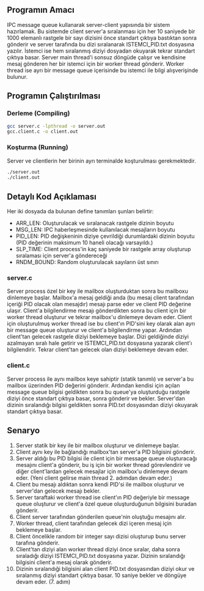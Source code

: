 ## Programın Amacı
  IPC message queue kullanarak server-client yapısında bir sistem hazırlamak. Bu sistemde client server'a sıralanması için her 10 saniyede bir 1000 elemanlı rastgele bir sayı dizisini önce standart çıktıya bastıktan sonra gönderir ve server tarafında bu dizi sıralanarak ISTEMCI_PID.txt dosyasına yazılır. İstemci ise hem sıralanmış diziyi dosyadan okuyarak tekrar standart çıktıya basar. Server main thread'i sonsuz döngüde çalışır ve kendisine mesaj gönderen her bir istemci için bir worker thread gönderir. Worker thread ise ayrı bir message queue içerisinde bu istemci ile bilgi alışverişinde bulunur.

## Programın Çalıştırılması
### Derleme (Compiling)
```bash
gcc server.c -lpthread -o server.out
gcc.client.c -o client.out
```
### Koşturma (Running)
Server ve clientlerin her birinin ayrı terminalde koşturulması gerekmektedir.
```bash
./server.out
./client.out
```

## Detaylı Kod Açıklaması
  Her iki dosyada da bulunan define tanımları şunları belirtir:
- ARR_LEN: Oluşturulacak ve sıralanacak rastgele dizinin boyutu
- MSG_LEN: IPC haberleşmesinde kullanılacak mesajların boyutu
- PID_LEN: PID değişkeninin diziye çevrildiği durumlardaki dizinin boyutu (PID değerinin maksimum 10 haneli olacağı varsayıldı.)
- SLP_TIME: Client process'in kaç saniyede bir rastgele array oluşturup sıralaması için server'a göndereceği
- RNDM_BOUND: Random oluşturulacak sayıların üst sınırı

### server.c
  Server process özel bir key ile mailbox oluşturduktan sonra bu mailboxu dinlemeye başlar. Mailbox'a mesaj geldiği anda (bu mesaj client tarafından içeriği PID olacak olan mesajdır) mesajı parse eder ve client PID değerine ulaşır. Client'a bilgilendirme mesajı gönderdikten sonra bu client için bir worker thread oluşturur ve tekrar mailbox'u dinlemeye devam eder.
  Client için oluşturulmuş worker thread ise bu client'ın PID'sini key olarak alan ayrı bir message queue oluşturur ve client'a bilgilendirme yapar. Ardından client'tan gelecek rastgele diziyi beklemeye başlar. Dizi geldiğinde diziyi azalmayan sıralı hale getirir ve ISTEMCI_PID.txt dosyasına yazarak client'ı bilgilendirir. Tekrar client'tan gelecek olan diziyi beklemeye devam eder.

### client.c
  Server process ile aynı mailbox keye sahiptir (statik tanımlı) ve server'a bu mailbox üzerinden PID değerini gönderir. Ardından kendisi için açılan message queue bilgisi geldikten sonra bu queue'ya oluşturduğu rastgele diziyi önce standart çıktıya basar, sonra gönderir ve bekler. Server'dan dizinin sıralandığı bilgisi geldikten sonra PID.txt dosyasından diziyi okuyarak standart çıktıya basar.

## Senaryo
1. Server statik bir key ile bir mailbox oluşturur ve dinlemeye başlar.
2. Client aynı key ile bağlandığı mailbox'tan server'a PID bilgisini gönderir.
3. Server aldığı bu PID bilgisi ile client için bir message queue oluşturacağı mesajını client'a gönderir, bu iş için bir worker thread görevlendirir ve diğer client'lardan gelecek mesajlar için mailbox'u dinlemeye devam eder. (Yeni client gelirse main thread 2. adımdan devam eder.)
4. Client bu mesajı aldıktan sonra kendi PID'si ile mailbox oluşturur ve server'dan gelecek mesajı bekler.
5. Server taraftaki worker thread ise client'ın PID değeriyle bir message queue oluşturur ve client'a özel queue oluşturduğunun bilgisini buradan gönderir.
6. Client server tarafından gönderilen queue'nin oluştuğu mesajını alır.
7. Worker thread, client tarafından gelecek dizi içeren mesaj için beklemeye başlar.
8. Client öncelikle random bir integer sayı dizisi oluşturup bunu server tarafına gönderir.
9. Client'tan diziyi alan worker thread diziyi önce sıralar, daha sonra sıraladığı diziyi ISTEMCI_PID.txt dosyasına yazar. Dizinin sıralandığı bilgisini client'a mesaj olarak gönderir.
10. Dizinin sıralandıği bilgisini alan client PID.txt dosyasından diziyi okur ve sıralanmış diziyi standart çıktıya basar. 10 saniye bekler ve döngüye devam eder. (7. adım)
